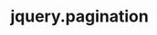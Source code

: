 # jquery.pagination

<!DOCTYPE html>
<html>
<head>
    <meta http-equiv="Content-Type" content="text/html; charset=utf-8" />
    <title></title>
    <meta charset="utf-8" />
    <script src="jquery-1.8.3.min.js"></script>
    <link href="jquery.pagination.css" rel="stylesheet" />
    <script src="jquery.pagination.js"></script>
</head>
<body>
    <div id="nav"></div>
    <script>
        $("#nav").pagination({
            totalPage: 100,
            pageCurrent: 1,
            sideLength: 4,
            buttonClick: function (page) {
                console.log(page);
            }
        });
    </script>
</body>
</html>
